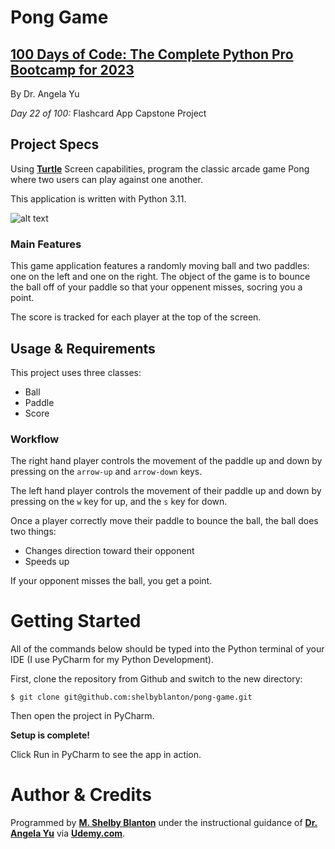 # Pong Game

## **[100 Days of Code: The Complete Python Pro Bootcamp for 2023](https://www.udemy.com/course/100-days-of-code/)**

By Dr. Angela Yu

*Day 22 of 100:* Flashcard App Capstone Project

## Project Specs

Using **[Turtle](https://docs.python.org/3/library/turtle.html)** Screen capabilities, program the classic arcade game Pong where two users can play against one another.

This application is written with Python 3.11.

![alt text](https://github-readme.s3.us-west-1.amazonaws.com/Pong.png)

### Main Features
This game application features a randomly moving ball and two paddles: one on the left and one on the right. The object of the game is to bounce the ball off of your paddle so that your oppenent misses, socring you a point. 

The score is tracked for each player at the top of the screen.

## Usage & Requirements

This project uses three classes:
- Ball
- Paddle
- Score

### Workflow
The right hand player controls the movement of the paddle up and down by pressing on the `arrow-up` and `arrow-down` keys.

The left hand player controls the movement of their paddle up and down by pressing on the `w` key for up, and the `s` key for down.

Once a player correctly move their paddle to bounce the ball, the ball does two things: 
- Changes direction toward their opponent
- Speeds up

If your opponent misses the ball, you get a point.

# Getting Started

All of the commands below should be typed into the Python terminal of your IDE (I use PyCharm for my Python Development).

First, clone the repository from Github and switch to the new directory:

    $ git clone git@github.com:shelbyblanton/pong-game.git
    
Then open the project in PyCharm.

**Setup is complete!** 

Click Run in PyCharm to see the app in action.


# Author & Credits

Programmed by **[M. Shelby Blanton](https://www.linkedin.com/in/shelbyblanton/)** under the instructional guidance of **[Dr. Angela Yu](https://www.udemy.com/user/4b4368a3-b5c8-4529-aa65-2056ec31f37e/)** via **[Udemy.com](udemy.com)**.
